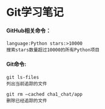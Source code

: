 # Git学习笔记

#### GitHub相关命令：
```git
language:Python stars:>10000
搜索stars数量超过10000的所有Python项目
```

#### Git命令:
```git
git ls-files
列出当前追踪的文件

git rm —cached cha1_chat/app
删除已经追踪的文件
```


